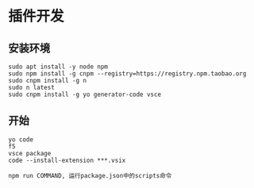 # 插件开发

## 安装环境
    sudo apt install -y node npm
    sudo npm install -g cnpm --registry=https://registry.npm.taobao.org
    sudo cnpm install -g n
    sudo n latest
    sudo cnpm install -g yo generator-code vsce

## 开始
    yo code
    f5
    vsce package
    code --install-extension ***.vsix

    npm run COMMAND, 运行package.json中的scripts命令
